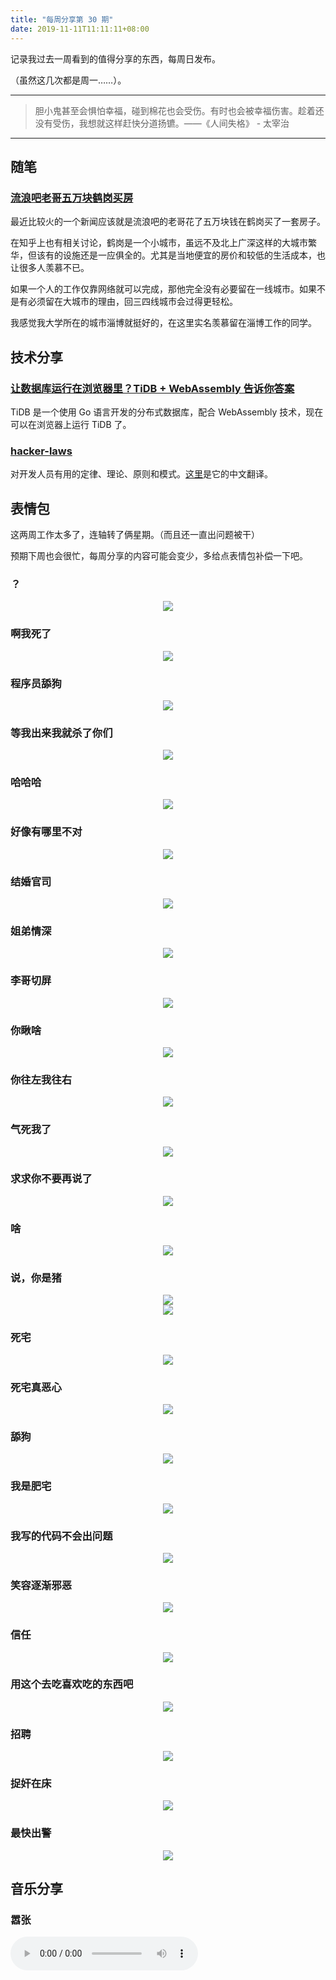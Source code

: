 ```yaml
---
title: "每周分享第 30 期"
date: 2019-11-11T11:11:11+08:00
---
```


记录我过去一周看到的值得分享的东西，每周日发布。

（虽然这几次都是周一……）。

<!--more-->

---

> 胆小鬼甚至会惧怕幸福，碰到棉花也会受伤。有时也会被幸福伤害。趁着还没有受伤，我想就这样赶快分道扬镳。——《人间失格》 - 太宰治

---

## 随笔

### [流浪吧老哥五万块鹤岗买房](https://m.jiemian.com/article/3645853.html)

最近比较火的一个新闻应该就是流浪吧的老哥花了五万块钱在鹤岗买了一套房子。

在知乎上也有相关讨论，鹤岗是一个小城市，虽远不及北上广深这样的大城市繁华，但该有的设施还是一应俱全的。尤其是当地便宜的房价和较低的生活成本，也让很多人羡慕不已。

如果一个人的工作仅靠网络就可以完成，那他完全没有必要留在一线城市。如果不是有必须留在大城市的理由，回三四线城市会过得更轻松。

我感觉我大学所在的城市淄博就挺好的，在这里实名羡慕留在淄博工作的同学。

## 技术分享

### [让数据库运行在浏览器里？TiDB + WebAssembly 告诉你答案](https://pingcap.com/blog-cn/tidb-in-the-browser-running-a-golang-database-on-wasm/)

TiDB 是一个使用 Go 语言开发的分布式数据库，配合 WebAssembly 技术，现在可以在浏览器上运行 TiDB 了。

### [hacker-laws](https://github.com/dwmkerr/hacker-laws)

对开发人员有用的定律、理论、原则和模式。[这里](https://github.com/nusr/hacker-laws-zh)是它的中文翻译。

## 表情包

这两周工作太多了，连轴转了俩星期。（而且还一直出问题被干）

预期下周也会很忙，每周分享的内容可能会变少，多给点表情包补偿一下吧。

### ？

<div style="text-align:center">
<img src="/weekly30/？.jpg">
</div>

### 啊我死了

<div style="text-align:center">
<img src="/weekly30/啊我死了.gif">
</div>

### 程序员舔狗

<div style="text-align:center">
<img src="/weekly30/程序员舔狗.webp">
</div>

### 等我出来我就杀了你们

<div style="text-align:center">
<img src="/weekly30/等我出来我就杀了你们.gif">
</div>

### 哈哈哈

<div style="text-align:center">
<img src="/weekly30/哈哈哈.gif">
</div>

### 好像有哪里不对

<div style="text-align:center">
<img src="/weekly30/好像有哪里不对.gif">
</div>

### 结婚官司

<div style="text-align:center">
<img src="/weekly30/结婚官司.jpg">
</div>

### 姐弟情深

<div style="text-align:center">
<img src="/weekly30/姐弟.jpg">
</div>

### 李哥切屏

<div style="text-align:center">
<img src="/weekly30/李哥切屏.gif">
</div>

### 你瞅啥

<div style="text-align:center">
<img src="/weekly30/你瞅啥.gif">
</div>

### 你往左我往右

<div style="text-align:center">
<img src="/weekly30/你往左我往右.gif">
</div>

### 气死我了

<div style="text-align:center">
<img src="/weekly30/气死我了.gif">
</div>

### 求求你不要再说了

<div style="text-align:center">
<img src="/weekly30/求求你不要再说了.gif">
</div>

### 啥

<div style="text-align:center">
<img src="/weekly30/啥.jpg">
</div>

### 说，你是猪

<div style="text-align:center">
<img src="/weekly30/说，你是猪.jpg">
</div>

<div style="text-align:center">
<img src="/weekly30/说，你是猪2.jpg">
</div>

### 死宅

<div style="text-align:center">
<img src="/weekly30/死宅.gif">
</div>

### 死宅真恶心

<div style="text-align:center">
<img src="/weekly30/死宅真恶心.gif">
</div>

### 舔狗

<div style="text-align:center">
<img src="/weekly30/舔狗.jpg">
</div>

### 我是肥宅

<div style="text-align:center">
<img src="/weekly30/我是肥宅.jpg">
</div>

### 我写的代码不会出问题

<div style="text-align:center">
<img src="/weekly30/我写的代码不会出问题.gif">
</div>

### 笑容逐渐邪恶

<div style="text-align:center">
<img src="/weekly30/笑容逐渐邪恶.gif">
</div>

### 信任

<div style="text-align:center">
<img src="/weekly30/信任.jpg">
</div>

### 用这个去吃喜欢吃的东西吧

<div style="text-align:center">
<img src="/weekly30/用这个去吃喜欢吃的东西吧.jpeg">
</div>

### 招聘

<div style="text-align:center">
<img src="/weekly30/招聘.jpg">
</div>

### 捉奸在床

<div style="text-align:center">
<img src="/weekly30/捉奸在床.gif">
</div>

### 最快出警

<div style="text-align:center">
<img src="/weekly30/最快出警.gif">
</div>

## 音乐分享

### 嚣张

<audio src="/weekly30/嚣张.flac" controls="controls">
Your browser does not support the audio tag.
</audio>
